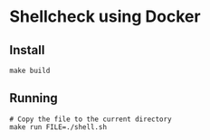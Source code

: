 # Shellcheck using Docker

## Install

```
make build
```

## Running

```
# Copy the file to the current directory
make run FILE=./shell.sh
```

